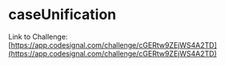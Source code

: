 # caseUnification

Link to Challenge: [https://app.codesignal.com/challenge/cGERtw9ZEjWS4A2TD](https://app.codesignal.com/challenge/cGERtw9ZEjWS4A2TD)